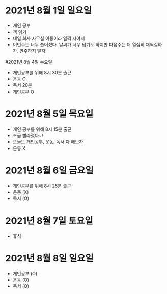 # 2021년 8월 1일 일요일

- 개인 공부
- 책 읽기
- 내일 회사 사무실 이동이라 일찍 자야지
- 이번주는 너무 풀어졌다. 날씨가 너무 덥기도 하지만 다음주는 더 열심히 채찍질하자. 안주하지 말자!

#2021년 8월 4일 수요일 

- 개인공부를 위해 8시 30분 출근 
- 운동 O
- 독서 20분 
- 개인공부 O 

# 2021년 8월 5일 목요일 

- 개인 공부를 위해 8시 15분 출근 
- 조금 빨라졌다~!
- 오늘도 개인공부, 운동, 독서 다 해보자
- 운동 X 

# 2021년 8월 6일 금요일

- 개인공부를 위해 8시 25분 출근 
- 운동 (X) 
- 독서 (O)

# 2021년 8월 7일 토요일 

- 휴식 

# 2021년 8월 8일 일요일 

- 개인공부 (O)
- 운동 (O)
- 독서 (O)
